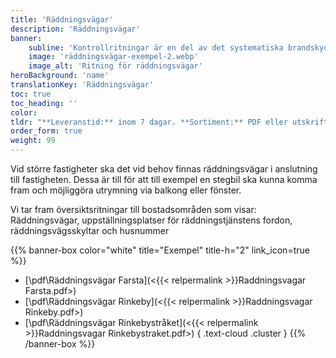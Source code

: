 ```yaml
---
title: 'Räddningsvägar'
description: 'Räddningsvägar'
banner:
    subline: 'Kontrollritningar är en del av det systematiska brandskyddsarbetet (SBA). Vi ritar idag huntratals kontrollritningar med flera olika upplägg beroende på kundens SBA-modell.'
    image: 'räddningsvägar-exempel-2.webp'
    image_alt: 'Ritning för räddningsvägar'
heroBackground: 'name'
translationKey: 'Räddningsvägar'
toc: true
toc_heading: ''
color:
tldr: "**Leveranstid:** inom 7 dagar. **Sortiment:** PDF eller utskrift. **Design:** Ritkonsults mall eller er egen design."
order_form: true
weight: 99
---
```


Vid större fastigheter ska det vid behov finnas räddningsvägar i anslutning till fastigheten. Dessa är till för att till exempel en stegbil ska kunna komma fram och möjliggöra utrymning via balkong eller fönster.

Vi tar fram översiktsritningar till bostadsområden som visar: Räddningsvägar, uppställningsplatser för räddningstjänstens fordon, räddningsvägsskyltar och husnummer

{{% banner-box color="white" title="Exempel" title-h="2" link_icon=true %}}
-  [\\pdf\\Räddningsvägar Farsta](<{{< relpermalink >}}Raddningsvagar Farsta.pdf>)
-  [\\pdf\\Räddningsvägar Rinkeby](<{{< relpermalink >}}Raddningsvagar Rinkeby.pdf>)
-  [\\pdf\\Räddningsvägar Rinkebystråket](<{{< relpermalink >}}Raddningsvagar Rinkebystraket.pdf>)
{ .text-cloud .cluster }
{{% /banner-box %}}